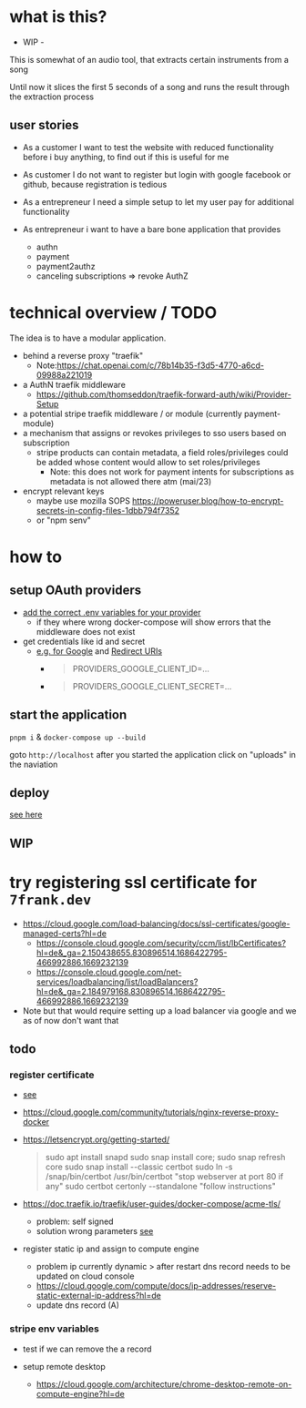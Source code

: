 # what is this?

- WIP -

This is somewhat of an audio tool, that extracts certain instruments from a song

Until now it slices the first 5 seconds of a song and runs the result through the extraction process

## user stories

- As a customer I want to test the website with reduced functionality before i buy anything, to find out if this is useful for me

- As customer I do not want to register but login with google facebook or github, because registration is tedious
- As a entrepreneur I need a simple setup to let my user pay for additional functionality
- As entrepreneur i want to have a bare bone application that provides
  - authn
  - payment
  - payment2authz
  - canceling subscriptions => revoke AuthZ

# technical overview / TODO

The idea is to have a modular application.

- behind a reverse proxy "traefik"
  - Note:https://chat.openai.com/c/78b14b35-f3d5-4770-a6cd-09988a221019
- a AuthN traefik middleware
  - https://github.com/thomseddon/traefik-forward-auth/wiki/Provider-Setup
- a potential stripe traefik middleware / or module (currently payment-module)
- a mechanism that assigns or revokes privileges to sso users based on subscription
  - stripe products can contain metadata, a field roles/privileges could be added whose content would allow to set roles/privileges
    - Note: this does not work for payment intents for subscriptions as metadata is not allowed there atm (mai/23)
- encrypt relevant keys
  - maybe use mozilla SOPS https://poweruser.blog/how-to-encrypt-secrets-in-config-files-1dbb794f7352
  - or "npm senv"

# how to

## setup OAuth providers

- [add the correct .env variables for your provider](https://hub.docker.com/r/thomseddon/traefik-forward-auth#configuration)
  - if they where wrong docker-compose will show errors that the middleware does not exist
- get credentials like id and secret
  - [e.g. for Google](https://github.com/thomseddon/traefik-forward-auth/wiki/Provider-Setup) and [Redirect URIs](https://github.com/thomseddon/traefik-forward-auth/wiki/Provider-Setup#redirect-uris)
    - > PROVIDERS_GOOGLE_CLIENT_ID=...
    - > PROVIDERS_GOOGLE_CLIENT_SECRET=...

## start the application

`pnpm i` & `docker-compose up --build`

goto `http://localhost` after you started the application
click on "uploads" in the naviation

## deploy

[see here](./Deploy.md)

## WIP

# try registering ssl certificate for `7frank.dev `

- https://cloud.google.com/load-balancing/docs/ssl-certificates/google-managed-certs?hl=de
  - https://console.cloud.google.com/security/ccm/list/lbCertificates?hl=de&_ga=2.150438655.830896514.1686422795-466992886.1669232139
  - https://console.cloud.google.com/net-services/loadbalancing/list/loadBalancers?hl=de&_ga=2.184979168.830896514.1686422795-466992886.1669232139
- Note but that would require setting up a load balancer via google and we as of now don't want that

## todo

### register certificate

- [see](/home/freimann/Projects/ai-book/provision-wordpress-on-aws.md)
- https://cloud.google.com/community/tutorials/nginx-reverse-proxy-docker
- https://letsencrypt.org/getting-started/

  > sudo apt install snapd
  > sudo snap install core; sudo snap refresh core
  > sudo snap install --classic certbot
  > sudo ln -s /snap/bin/certbot /usr/bin/certbot
  > "stop webserver at port 80 if any"
  > sudo certbot certonly --standalone
  > "follow instructions"

- https://doc.traefik.io/traefik/user-guides/docker-compose/acme-tls/

  - problem: self signed
  - solution wrong parameters [see](example.docker-compose.yaml)

- register static ip and assign to compute engine
  - problem ip currently dynamic > after restart dns record needs to be updated on cloud console
  - https://cloud.google.com/compute/docs/ip-addresses/reserve-static-external-ip-address?hl=de
  - update dns record (A)

### stripe env variables

- test if we can remove the a record

- setup remote desktop
  - https://cloud.google.com/architecture/chrome-desktop-remote-on-compute-engine?hl=de
